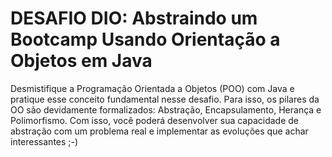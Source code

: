 # DESAFIO DIO: Abstraindo um Bootcamp Usando Orientação a Objetos em Java

Desmistifique a Programação Orientada a Objetos (POO) com Java e pratique esse conceito fundamental nesse desafio. Para isso, os pilares da OO são devidamente formalizados: Abstração, Encapsulamento, Herança e Polimorfismo. Com isso, você poderá desenvolver sua capacidade de abstração com um problema real e implementar as evoluções que achar interessantes ;-)